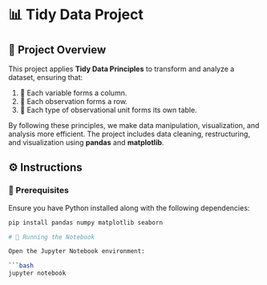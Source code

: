 # 📊 Tidy Data Project

## 📌 Project Overview
This project applies **Tidy Data Principles** to transform and analyze a dataset, ensuring that:
1. 📌 Each variable forms a column.
2. 📌 Each observation forms a row.
3. 📌 Each type of observational unit forms its own table.

By following these principles, we make data manipulation, visualization, and analysis more efficient. The project includes data cleaning, restructuring, and visualization using **pandas** and **matplotlib**.

## ⚙️ Instructions
### 🔧 Prerequisites
Ensure you have Python installed along with the following dependencies:
```bash
pip install pandas numpy matplotlib seaborn

# 🚀 Running the Notebook

Open the Jupyter Notebook environment:

```bash
jupyter notebook
